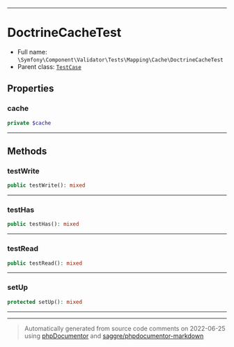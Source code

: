 ***

# DoctrineCacheTest





* Full name: `\Symfony\Component\Validator\Tests\Mapping\Cache\DoctrineCacheTest`
* Parent class: [`TestCase`](../../../../../../PHPUnit/Framework/TestCase.md)



## Properties


### cache



```php
private $cache
```






***

## Methods


### testWrite



```php
public testWrite(): mixed
```











***

### testHas



```php
public testHas(): mixed
```











***

### testRead



```php
public testRead(): mixed
```











***

### setUp



```php
protected setUp(): mixed
```











***


***
> Automatically generated from source code comments on 2022-06-25 using [phpDocumentor](http://www.phpdoc.org/) and [saggre/phpdocumentor-markdown](https://github.com/Saggre/phpDocumentor-markdown)
